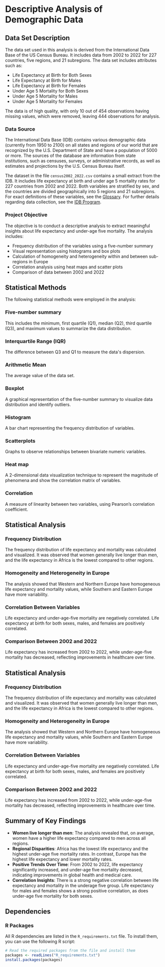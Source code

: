 # Descriptive Analysis of Demographic Data


## Data Set Description
The data set used in this analysis is derived from the International Data Base of the US Census Bureau. It includes data from 2002 to 2022 for 227 countries, five regions, and 21 subregions. The data set includes attributes such as:
- Life Expectancy at Birth for Both Sexes
- Life Expectancy at Birth for Males
- Life Expectancy at Birth for Females
- Under Age 5 Mortality for Both Sexes
- Under Age 5 Mortality for Males
- Under Age 5 Mortality for Females

The data is of high quality, with only 10 out of 454 observations having missing values, which were removed, leaving 444 observations for analysis.

### Data Source
The International Data Base (IDB) contains various demographic data (currently from 1950 to 2100) on all states and regions of our world that are recognized by the U.S. Department of State and have a population of 5000 or more. The sources of the database are information from state institutions, such as censuses, surveys, or administrative records, as well as estimates and projections by the U.S. Census Bureau itself.

The dataset in the file `census2002_2022.csv` contains a small extract from the IDB. It includes life expectancy at birth and under age 5 mortality rates for 227 countries from 2002 and 2022. Both variables are stratified by sex, and the countries are divided geographically into 5 regions and 21 subregions. For exact definitions of these variables, see the [Glossary](https://www.census.gov/programs-surveys/international-programs/about/glossary.html). 
For further details regarding data collection, see the [IDB Program](https://www.census.gov/programs-surveys/international-programs/about/idb.html).

### Project Objective
The objective is to conduct a descriptive analysis to extract meaningful insights about life expectancy and under-age five mortality. The analysis includes:
- Frequency distribution of the variables using a five-number summary
- Visual representation using histograms and box plots
- Calculation of homogeneity and heterogeneity within and between sub-regions in Europe
- Correlation analysis using heat maps and scatter plots
- Comparison of data between 2002 and 2022

## Statistical Methods 
The following statistical methods were employed in the analysis:

### Five-number summary
This includes the minimum, first quartile (Q1), median (Q2), third quartile (Q3), and maximum values to summarize the data distribution.

### Interquartile Range (IQR)
The difference between Q3 and Q1 to measure the data's dispersion.

### Arithmetic Mean
The average value of the data set.

### Boxplot
A graphical representation of the five-number summary to visualize data distribution and identify outliers.

### Histogram
A bar chart representing the frequency distribution of variables.

### Scatterplots
Graphs to observe relationships between bivariate numeric variables.

### Heat map
A 2-dimensional data visualization technique to represent the magnitude of phenomena and show the correlation matrix of variables.

### Correlation
A measure of linearity between two variables, using Pearson’s correlation coefficient.

## Statistical Analysis

### Frequency Distribution
The frequency distribution of life expectancy and mortality was calculated and visualized. It was observed that women generally live longer than men, and the life expectancy in Africa is the lowest compared to other regions.

### Homogeneity and Heterogeneity in Europe
The analysis showed that Western and Northern Europe have homogeneous life expectancy and mortality values, while Southern and Eastern Europe have more variability.

### Correlation Between Variables
Life expectancy and under-age-five mortality are negatively correlated. Life expectancy at birth for both sexes, males, and females are positively correlated. 

### Comparison Between 2002 and 2022
Life expectancy has increased from 2002 to 2022, while under-age-five mortality has decreased, reflecting improvements in healthcare over time.

## Statistical Analysis

### Frequency Distribution
The frequency distribution of life expectancy and mortality was calculated and visualized. It was observed that women generally live longer than men, and the life expectancy in Africa is the lowest compared to other regions.

### Homogeneity and Heterogeneity in Europe
The analysis showed that Western and Northern Europe have homogeneous life expectancy and mortality values, while Southern and Eastern Europe have more variability.

### Correlation Between Variables
Life expectancy and under-age-five mortality are negatively correlated. Life expectancy at birth for both sexes, males, and females are positively correlated. 

### Comparison Between 2002 and 2022
Life expectancy has increased from 2002 to 2022, while under-age-five mortality has decreased, reflecting improvements in healthcare over time.

## Summary of Key Findings
- **Women live longer than men**: The analysis revealed that, on average, women have a higher life expectancy compared to men across all regions.
- **Regional Disparities**: Africa has the lowest life expectancy and the highest under-age five mortality rates. In contrast, Europe has the highest life expectancy and lower mortality rates.
- **Positive Trends Over Time**: From 2002 to 2022, life expectancy significantly increased, and under-age five mortality decreased, indicating improvements in global health and medical care.
- **Correlation Insights**: There is a strong negative correlation between life expectancy and mortality in the underage five group. Life expectancy for males and females shows a strong positive correlation, as does under-age five mortality for both sexes.


## Dependencies

### R Packages
All R dependencies are listed in the `R_requirements.txt` file. To install them, you can use the following R script:

```R
# Read the required packages from the file and install them
packages <- readLines("R_requirements.txt")
install.packages(packages)
```

